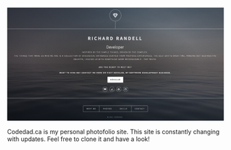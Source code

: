 ![Alt text](images/codedad.png?raw=true "codedad.ca")

Codedad.ca is my personal photofolio site. This site is constantly changing
with updates. Feel free to clone it and have a look!
